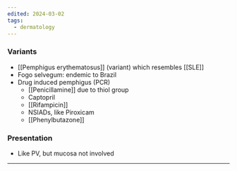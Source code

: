 ```yaml
---
edited: 2024-03-02
tags:
  - dermatology
---
```

### Variants
- [[Pemphigus erythematosus]] (variant) which resembles [[SLE]] 
- Fogo selvegum: endemic to Brazil
- Drug induced pemphigus (PCR)
	- [[Penicillamine]] due to thiol group
	- Captopril
	- [[Rifampicin]]
	- NSIADs, like Piroxicam
	- [[Phenylbutazone]] 
### Presentation
- Like PV, but mucosa not involved 
---

